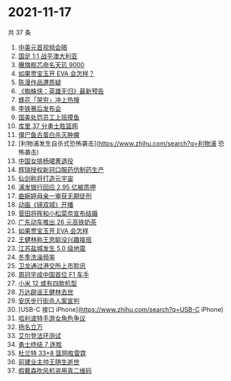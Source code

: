 # 2021-11-17

共 37 条

<!-- BEGIN -->
<!-- 最后更新时间 Wed Nov 17 2021 21:19:56 GMT+0800 (China Standard Time) -->

1. [中美元首视频会晤](https://www.zhihu.com/search?q=中美会晤)
1. [国足 1:1 战平澳大利亚](https://www.zhihu.com/search?q=中国男足)
1. [曝旗舰芯命名天玑 9000](https://www.zhihu.com/search?q=天玑9000)
1. [如果贾宝玉开 EVA 会怎样？](https://www.zhihu.com/search?q=贾宝玉)
1. [陈漫作品遭质疑](https://www.zhihu.com/search?q=陈漫)
1. [《蜘蛛侠：英雄无归》最新预告](https://www.zhihu.com/search?q=蜘蛛侠)
1. [蜂花「哭穷」冲上热搜](https://www.zhihu.com/search?q=蜂花)
1. [李铁赛后发布会](https://www.zhihu.com/search?q=李铁)
1. [国美处罚员工上班摸鱼](https://www.zhihu.com/search?q=国美)
1. [库里 37 分勇士胜篮网](https://www.zhihu.com/search?q=勇士)
1. [僵尸鱼古蛋白杀灭肿瘤](https://www.zhihu.com/search?q=僵尸鱼)
1. [利物浦发生自杀式恐怖袭击](https://www.zhihu.com/search?q=利物浦 恐怖袭击)
1. [中国女排杨珺菁退役](https://www.zhihu.com/search?q=杨珺菁)
1. [辉瑞授权新冠口服药仿制药生产](https://www.zhihu.com/search?q=辉瑞)
1. [仙剑称将打造元宇宙](https://www.zhihu.com/search?q=仙剑奇侠传)
1. [浦发银行回应 2.95 亿被质押](https://www.zhihu.com/search?q=浦发银行)
1. [曲婉婷母亲一审获无期徒刑](https://www.zhihu.com/search?q=曲婉婷母亲)
1. [动画《镜双城》开播](https://www.zhihu.com/search?q=镜双城)
1. [菅田将晖和小松菜奈宣布结婚](https://www.zhihu.com/search?q=菅田将晖)
1. [广东动车推出 26 元高铁奶茶](https://www.zhihu.com/search?q=高铁奶茶)
1. [如果贾宝玉开 EVA 会怎样](https://www.zhihu.com/search?q=贾宝玉)
1. [王健林称王思聪没兴趣接班](https://www.zhihu.com/search?q=王健林)
1. [江苏盐城发生 5.0 级地震](https://www.zhihu.com/search?q=盐城地震)
1. [冬季洗澡频率](https://www.zhihu.com/search?q=冬季洗澡)
1. [卫龙通过港交所上市聆讯](https://www.zhihu.com/search?q=卫龙)
1. [周冠宇成中国首位 F1 车手](https://www.zhihu.com/search?q=周冠宇)
1. [小米 12 或有四款机型](https://www.zhihu.com/search?q=小米12)
1. [万达辟谣王健林去世](https://www.zhihu.com/search?q=王健林去世)
1. [安庆步行街杀人案宣判](https://www.zhihu.com/search?q=安庆步行街杀人案)
1. [USB-C 接口 iPhone](https://www.zhihu.com/search?q=USB-C iPhone)
1. [哈利波特手游女角色争议](https://www.zhihu.com/search?q=哈利波特魔法觉醒)
1. [扬名立万](https://www.zhihu.com/search?q=扬名立万)
1. [艾尔登法环测试](https://www.zhihu.com/search?q=艾尔登法环)
1. [勇士终结 7 连胜](https://www.zhihu.com/search?q=勇士)
1. [杜兰特 33+8 篮网胜雷霆](https://www.zhihu.com/search?q=篮网)
1. [前建业主帅王随生逝世](https://www.zhihu.com/search?q=王随生)
1. [假戴森吹风机盗用真二维码](https://www.zhihu.com/search?q=假戴森吹风机)

<!-- END -->
